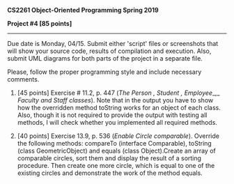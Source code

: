 **CS2261 Object-Oriented Programming Spring 2019**

**Project #4 [85 points]**

---------------------------------------------------------------------------------------------------

Due date is Monday, 04/15. Submit either &#39;script&#39; files or screenshots that will show your source code, results of compilation and execution. Also, submit UML diagrams for both parts of the project in a separate file.

Please, follow the proper programming style and include necessary comments.

1. [45 points] Exercise # 11.2, p. 447 (_The_ _Person __,_ _Student__ ,_ _Employee__,_ _Faculty_ _and_ _Staff_ _classes_). Note that in the output you have to show how the overridden method toString works for an object of each class. Also, though it is not required to provide the output with testing all methods, I will check whether you implemented all required methods.

1. [40 points] Exercise 13.9, p. 536 (_Enable_ _Circle_ _comparable_). Override the following methods: compareTo (interface Comparable), toString (class GeometricObject) and equals (class Object).Create an array of comparable circles, sort them and display the result of a sorting procedure. Then create one more circle, which is equal to one of the existing circles and demonstrate the work of the method equals.
